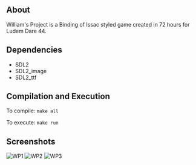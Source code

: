 ## About

William's Project is a Binding of Issac styled game created in 72 hours for Ludem Dare 44.

## Dependencies

* SDL2
* SDL2_image
* SDL2_ttf

## Compilation and Execution

To compile:
`make all`

To execute:
`make run`

## Screenshots

![WP1](https://user-images.githubusercontent.com/30982485/102829650-956ca900-43b5-11eb-9268-af70e65eaf4d.png)
![WP2](https://user-images.githubusercontent.com/30982485/102829653-96053f80-43b5-11eb-9663-4904b05b310a.png)
![WP3](https://user-images.githubusercontent.com/30982485/102829654-96053f80-43b5-11eb-8753-aac6329c599e.png)
